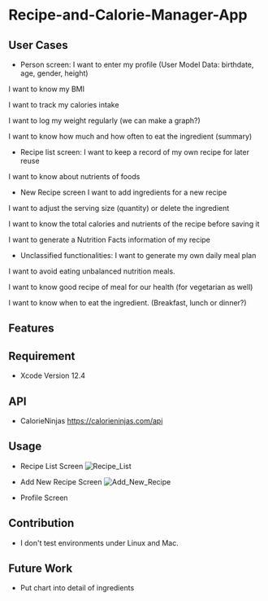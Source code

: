 #  Recipe-and-Calorie-Manager-App

## User Cases
* Person screen:
I want to enter my profile (User Model Data: birthdate, age, gender, height)

I want to know my BMI

I want to track my calories intake

I want to log my weight regularly (we can make a graph?)

I want to know how much and how often to eat the ingredient (summary)


* Recipe list screen:
I want to keep a record of my own recipe for later reuse

I want to know about nutrients of foods


* New Recipe screen
I want to add ingredients for a new recipe

I want to adjust the serving size (quantity) or delete the ingredient

I want to know the total calories and nutrients of the recipe before saving it

I want to generate a Nutrition Facts information of my recipe


* Unclassified functionalities:
I want to generate my own daily meal plan

I want to avoid eating unbalanced nutrition meals.

I want to know good recipe of meal for our health (for vegetarian as well)

I want to know when to eat the ingredient. (Breakfast, lunch or dinner?)


## Features


## Requirement
* Xcode Version 12.4

## API
* CalorieNinjas
https://calorieninjas.com/api


## Usage
* Recipe List Screen
![Recipe_List](https://user-images.githubusercontent.com/37167797/106679592-e0134080-6571-11eb-951c-730b5e52b3aa.gif)

* Add New Recipe Screen
![Add_New_Recipe](https://user-images.githubusercontent.com/37167797/106680524-a5120c80-6573-11eb-9f59-8cc8ab2dd250.gif)

* Profile Screen


## Contribution 

* I don't test environments under Linux and Mac.


## Future Work
* Put chart into detail of ingredients 
